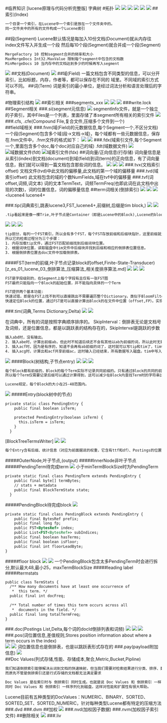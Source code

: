 #临界知识
[lucene原理与代码分析完整版]
字典树
#拓扑
![](.z_es_01_lucene_01_索引生成_索引文件格式_拓扑_images/624d2033.png)
![](.z_es_01_lucene_01_索引文件格式_物理存储_数据结构_tip_tim_doc_fdt_fdx_images/89017407.png)
![](.z_es_01_lucene_01_索引文件格式_物理存储_数据结构_tip_tim_doc_fdt_fdx_images/6d242786.png)
![](.z_es_01_lucene_01_索引文件格式_物理存储_数据结构_tip_tim_doc_fdt_fdx_images/5eb7abf9.png)
![](.z_es_01_lucene_01_索引文件格式_物理存储_数据结构_tip_tim_doc_fdt_fdx_images/f3ad5f1d.png)
![](.z_es_01_lucene_01_索引生成_索引文件格式_拓扑_images/443502d1.png)
[](https://blog.csdn.net/qq_33067315/article/details/114668668)
[](https://juejin.cn/post/6844903760607592456#heading-3)
##索引(Index)
```asp
一个目录一个索引，在Lucene中一个索引是放在一个文件夹中的。
同一文件夹中的所有的文件构成一个Lucene索引
```
##段(Segment)
Lucene默认情况是每加入10份文档(Document)就从内存往index文件写入并生成一个段
然后每10个段(Segment)就合并成一个段(Segment)
```asp
MergeFactory 10 控制segment合并的频率和大小 
MaxMergeDocs Int32.MaxValue 限制每个segment中包含的文档数 
MinMergeDocs 10 当内存中的文档达到多少的时候再写入segment
```
![](.z_es_01_lucene_01_索引文件格式_物理存储_数据结构_tip_tim_doc_fdt_fdx_images/966430d3.png)
##文档(Document)
![](.z_es_01_lucene_01_索引文件格式_物理存储_数据结构_tip_tim_doc_fdt_fdx_images/feed8bf2.png)
##域(Field)
一篇文档包含不同类型的信息，可以分开索引，比如标题，内存，作者等，都可以保存在不同的
域里。不同域的索引方式可以不同。
##词(Term)
词是索引的最小单位，是经过词法分析和语言处理后的字符串。


#物理索引结构
![](.z_es_01_lucene_01_索引生成_索引文件格式_拓扑_images/fce2eb16.png)
[](https://elasticsearch.cn/article/6178#tip10)
[](https://www.cnblogs.com/forfuture1978/archive/2009/12/14/1623599.html)
##索引相关
###segments_xxx
![](.z_es_01_lucene_01_索引生成_索引文件格式_拓扑_images/fffa15f9.png)
![](.z_es_00_常用命令_images/cd1ae25e.png)
![](.z_es_01_lucene_01_索引生成_索引文件格式_拓扑_images/3ec0a276.png)
###write.lock	
##Segment相关
###.si(segment元信息)
![](.z_es_01_lucene_01_索引生成_索引文件格式_拓扑_images/a2acd093.png)
segmentInfo文件，就是一个独立的子索引，其中Files是一个列表，里面存储了本segment所有相关的索引文件
![](.z_es_01_lucene_01_索引生成_索引文件格式_拓扑_images/3c4a0837.png)
###.cfs, .cfe(Compound File,复合文件,压缩多个文件到一个)		
##field域相关
###.fnm(域(Field)的元数据信息,每个Segment一个,不区分文档)
一个段(Segment)包含多个域(段->文档->域)，每个域都有一些元数据信息，保存在.fnm文件中，.fnm文件的格式如下：
![](.z_es_01_lucene_01_索引生成_索引文件格式_拓扑_images/58ff2601.png)
![](.z_es_01_lucene_01_索引生成_索引文件格式_拓扑_images/08ad9545.png)
###.fdx(域索引文件,每个Segment一个,里面包含多个doc,每个doc对应自己的域)	.fdt(域数据文件)	
![](.z_es_01_lucene_01_索引生成_索引文件格式_拓扑_images/f6fe96a0.png)
![域数据文件(fdt)](.z_es_01_lucene_01_索引生成_索引文件格式_拓扑_images/3f3ad022.png)
![域索引文件(fdx)](.z_es_01_lucene_01_索引生成_索引文件格式_拓扑_images/7ec70851.png)
##词向量/正向信息(行存储)
[](https://www.cnblogs.com/sessionbest/articles/8689030.html)
词向量信息是从索引(index)到文档(document)到域(field)到词(term)的正向信息，有了词向量信息，我们就可以得到一篇文档包含那些词的信息。
![](.z_es_01_lucene_01_索引生成_索引文件格式_拓扑_images/e7661c69.png)
![](.z_es_01_lucene_01_索引生成_索引文件格式_拓扑_images/0ddd9217.png)
![](.z_es_01_lucene_01_索引生成_索引文件格式_拓扑_images/b28058e7.png)
###.tvx(文档索引offset)
文档文件(tvd)中此文档的偏移量,此文档的第一个域的偏移量
###.tvd(域索引offset)
此文档包含的域的个数NumFields,域在tvf中的偏移量
###.tvf(词offset,词频,词文本)
词的文本TermText，词频TermFreq(也即此词在此文档中出现的次数)，词的位置信息，词的偏移量信息
##term词相关(倒排索引)
[](https://blog.csdn.net/zteny/article/details/82857080)
![](.z_es_01_lucene_01_索引生成_索引文件格式_拓扑_images/93663848.png)
![](.z_es_01_lucene_01_索引生成_索引文件格式_拓扑_images/38f8228d.png)
![](.z_es_01_lucene_01_索引生成_索引文件格式_拓扑_images/db2781cf.png)
<lucene4
lucene4+

###.tip(词典索引,跳表lucene3,FST_lucene4+,前缀树,后缀是tim block,)
![](.z_es_01_lucene_01_索引生成_索引文件格式_拓扑_images/7a743d17.png)
![](.z_es_01_lucene_01_索引生成_索引文件格式_拓扑_images/07d971c7.png)
```asp
.tip看起来是像一棵Trie,叶子节点是Container（即是Lucene中的Block),Lucene的block是数组，准确的说，就是把一系列的Block系列化写到文件上
```
![](.z_es_01_lucene_01_索引生成_索引文件格式_拓扑_images/8c14e63f.png)
![](.z_es_01_lucene_01_索引生成_索引文件格式_拓扑_images/a542c2aa.png)
![](.z_es_01_lucene_01_索引生成_索引文件格式_拓扑_images/c1037751.png)
```asp
tip部分，每列一个FST索引，所以会有多个FST，每个FST存放前缀和后缀块指针，这里前缀就为a、ab、ac。tim里面存放后缀块和词的其他信息如倒排表指针、TFDF等，doc文件里就为每个单词的倒排表。
所以它的检索过程分为三个步骤：
1. 内存加载tip文件，通过FST匹配前缀找到后缀词块位置。
2. 根据词块位置，读取磁盘中tim文件中后缀块并找到后缀和相应的倒排表位置信息。
3. 根据倒排表位置去doc文件中加载倒排表。
```
####FST(term的前缀,叶子节点记录block的offset,Finite-State-Transducer)
[z_es_01_lucene_03_倒排算法_压缩算法_相关度排序算法.md]
![](.z_es_01_lucene_01_索引生成_索引文件格式_拓扑_images/d5157181.png)
![](.z_es_01_lucene_01_索引生成_索引文件格式_拓扑_images/98b6466a.png)
![](.z_es_01_lucene_01_索引生成_索引文件格式_拓扑_images/63955ef9.png)
```asp
FST是字段级别的，在Segment上每个字段有且仅有一张FST图
FST最终只能指向一个Block的起始位置，并不能指向具体的一个Term

FST提供两个基本功能:
快速试错，即是在FST上找不到可以直接跳出不需要遍历整个Dictionary。类似于BloomFilter的作用。
快速定位Block的位置，通过FST是可以直接计算出Block的在文件中位置（offset,FP）。实现了HashMap的功能
```
###.tim(词典,Terms Dictionary,Delta)
[](https://www.cnblogs.com/forfuture1978/p/3945755.html)
![](.z_es_01_lucene_01_索引生成_索引文件格式_拓扑_images/d82dfb4a.png)
![](.z_es_01_lucene_01_索引生成_索引文件格式_拓扑_images/a2e19baa.png)

在词典中，所有的词是按照字典顺序排序的。
SkipInterval：倒排表无论是文档号及词频，还是位置信息，都是以跳跃表的结构存在的，SkipInterval是跳跃的步数
```asp
插入abd时，没有输出。
2. 插入abe时，计算出前缀ab，但此时不知道后续还不会有其他以ab为前缀的词，所以此时无输出。
3. 插入acf时，因为是有序的，知道不会再有ab前缀的词了，这时就可以写tip和tim了，tim中写入后缀词块d、e和它们的倒排表位置ip_d,ip_e，tip中写入a，b和以ab为前缀的后缀词块位置(真实情况下会写入更多信息如词频等)。
4. 插入acg时，计算出和acf共享前缀ac，这时输入已经结束，所有数据写入磁盘。tim中写入后缀词块f、g和相对应的倒排表位置，tip中写入c和以ac为前缀的后缀词块位置。
```
![](.z_es_00_物理存储_数据结构_images/6f8ba7d0.png)
####Block(树结构,子节点entry)
![](.z_es_01_lucene_01_索引生成_索引文件格式_拓扑_images/1ecb6fd1.png)
![](.z_es_01_lucene_01_索引生成_索引文件格式_拓扑_images/bb527e73.png)
![](.z_es_01_lucene_01_索引生成_索引文件格式_拓扑_images/a507c5c3.png)
```asp
每个Block都有前缀的，Block的每个Term实际不记录共同前缀的。只有通过Block的共同的前缀，这是整个Block的所有Term共有的，
所以每个Term仅需要记录后缀可以通过计算得到，这可以减少在Block内查找Term时的字符串比较的长度。

Lucene规定，每个Block的大小在25-48范围内。
```
![](.z_es_01_lucene_01_索引生成_索引文件格式_拓扑_images/cb1c6f74.png)
#####Entry(block树中的节点)
```asp
private static class PendingEntry {
    public final boolean isTerm;

    protected PendingEntry(boolean isTerm) {
      this.isTerm = isTerm;
    }
  }
```
[BlockTreeTermsWriter]
![](.z_es_01_lucene_01_索引生成_索引文件格式_拓扑_images/71ba6db0.png)
![](.z_es_01_lucene_01_索引生成_索引文件格式_拓扑_images/b050eb32.png)
```asp
每个Entry含有后缀、统计信息（对应为前面据说的权重，它含有ttf和df）、Postings的位置信息（这就是反复提及postings相关的文件指针，postings是拆分多文件存储的）
```
#####OuterNode,叶子节点,(output)
#####InnerNode非叶子节点
#####PendingTerm待完成term
![](.z_es_01_lucene_01_索引生成_索引文件格式_拓扑_images/1efabc47.png)
小于minTermBlockSize时为PendingTerm
```asp
private static final class PendingTerm extends PendingEntry {
    public final byte[] termBytes;
    // stats + metadata
    public final BlockTermState state;
  }
```
#####PendingBlock待完成block
![](.z_es_01_lucene_01_索引生成_索引文件格式_拓扑_images/15d12e1c.png)
```asp
private static final class PendingBlock extends PendingEntry {
    public final BytesRef prefix;
    public final long fp;
    public FST<BytesRef> index;
    public List<FST<BytesRef>> subIndices;
    public final boolean hasTerms;
    public final boolean isFloor;
    public final int floorLeadByte;
}
```
#####floor block
![](.z_es_01_lucene_01_索引生成_索引文件格式_拓扑_images/42e7dc7f.png)
![](.z_es_01_lucene_01_索引生成_索引文件格式_拓扑_images/38c11827.png)
一个PendingBlock包含太多PendingTerm时会进行拆分,默认最大48,最小25，maxTermBlockSize
#####leading label
#####termstats
```asp
public class TermStats {
  /** How many documents have at least one occurrence of
   *  this term. */
  public final int docFreq;
  
  /** Total number of times this term occurs across all
   *  documents in the field. */
  public final long totalTermFreq;
}
```
###.doc(Postings List,Delta,每个词的docId倒排列表和词频)
![](.z_es_01_lucene_01_索引生成_索引文件格式_拓扑_images/e17a51f6.png)
![](.z_es_01_lucene_01_索引生成_索引文件格式_拓扑_images/5fdab2b6.png)
![](.z_es_01_lucene_01_索引生成_索引文件格式_拓扑_images/358ef001.png)
###.pos(词位置信息,差值规则,Stores position information about where a term occurs in the index)	
![](.z_es_01_lucene_01_索引生成_索引文件格式_拓扑_images/4617f08e.png)
![](.z_es_01_lucene_01_索引生成_索引文件格式_拓扑_images/a47950b9.png)
词位置信息也是倒排表，也是以跳跃表形式存在的
###.pay(payload附加信息)
![](.z_es_01_lucene_01_索引生成_索引文件格式_拓扑_images/1e0a5c4b.png)	
##Doc Values(列式存储,性能、存储成本,聚合,Metric,Bucket,Pipline)
[](https://www.cnblogs.com/sessionbest/articles/8689030.html)
[](https://zhuanlan.zhihu.com/p/384487150)
```asp
我们知道倒排索引能够解决从词到文档的快速映射，但当我们需要对检索结果进行分类、排序、数学计算等聚合操作时需要文档号到值的快速映射，
而原先不管是倒排索引还是行式存储的文档都无法满足要求
```
```asp
Doc Values 是在索引时与 倒排索引 同时生成。也就是说 Doc Values 和 倒排索引 一样，基于 Segement 生成并且是不可变的。
同时 Doc Values 和 倒排索引 一样序列化到磁盘，这样对性能和扩展性有很大帮助。

```
Lucene目前有五种类型的DocValues：NUMERIC、BINARY、SORTED、SORTED_SET、SORTED_NUMERIC，针对每种类型Lucene都有特定的压缩方法
###.dvd
###.dvm	
##加权
![](.z_es_01_lucene_01_索引生成_索引文件格式_拓扑_images/6731062e.png)
###.nvd(加权因子数据)
###.nvm(加权因子索引文件)
##删除相关
![](.z_es_01_lucene_01_索引生成_索引文件格式_拓扑_images/4dbeed61.png)
###.liv	
